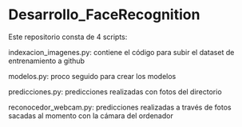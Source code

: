 # Desarrollo_FaceRecognition

Este repositorio consta de 4 scripts:

indexacion_imagenes.py: contiene el código para subir el dataset de entrenamiento a github


modelos.py: proco seguido para crear los modelos


predicciones.py: predicciones realizadas con fotos del directorio


reconocedor_webcam.py: predicciones realizadas a través de fotos sacadas al momento con la cámara del ordenador
